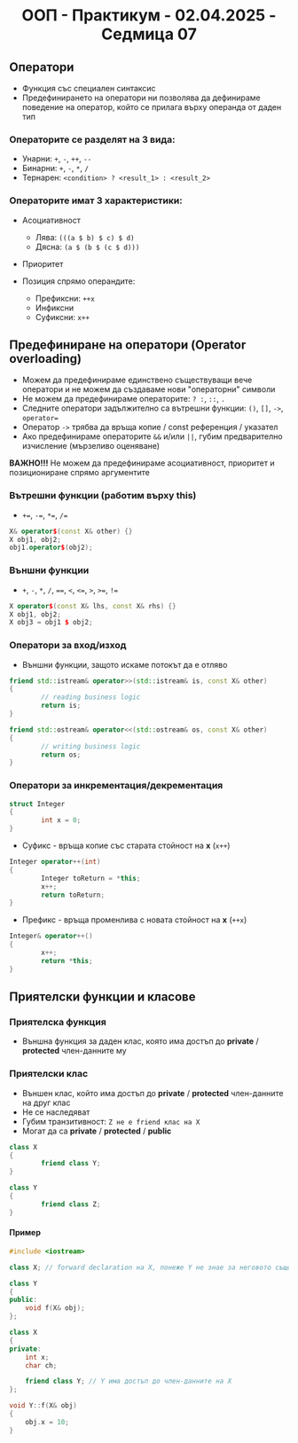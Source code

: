 <h1 align="center">ООП - Практикум - 02.04.2025 - Седмица 07</h1>

## Оператори

- Функция със специален синтаксис
- Предефинирането на оператори ни позволява да дефинираме поведение на оператор, който се прилага върху операнда от даден тип

### Операторите се разделят на 3 вида:

- Унарни: `+`, `-`, `++`, `--`
- Бинарни: `+`, `-`, `*`, `/`
- Тернарен: `<condition> ? <result_1> : <result_2>`

### Операторите имат 3 характеристики:

- Асоциативност
  - Лява: `(((a $ b) $ c) $ d)`
  - Дясна: `(a $ (b $ (c $ d)))`
 
- Приоритет

- Позиция спрямо операндите:
  - Префиксни: `++x`
  - Инфиксни
  - Суфиксни: `x++`
 
## Предефиниране на оператори (Operator overloading)

- Можем да предефинираме единствено съществуващи вече оператори и не можем да създаваме нови "операторни" символи
- Не можем да предефинираме операторите: `? :`, `::`, `.`
- Следните оператори задължително са вътрешни функции: `()`, `[]`, `->`, `operator=`
- Оператор `->` трябва да връща копие / const референция / указател
- Ако предефинираме операторите `&&` и/или `||`, губим предварително изчисление (мързеливо оценяване)

**ВАЖНО!!!** Не можем да предефинираме асоциативност, приоритет и позициониране спрямо аргументите

### Вътрешни функции (работим върху this)

- `+=`, `-=`, `*=`, `/=`

```c++
X& operator$(const X& other) {}
X obj1, obj2;
obj1.operator$(obj2);
```

### Външни функции

- `+`, `-`, `*`, `/`, `==`, `<`, `<=`, `>`, `>=`, `!=`

```c++
X operator$(const X& lhs, const X& rhs) {}
X obj1, obj2;
X obj3 = obj1 $ obj2;
```

### Оператори за вход/изход

- Външни функции, защото искаме потокът да е отляво

```c++
friend std::istream& operator>>(std::istream& is, const X& other)
{
        // reading business logic
        return is;
}
```

```c++
friend std::ostream& operator<<(std::ostream& os, const X& other)
{
        // writing business logic
        return os;
}
```

### Оператори за инкрементация/декрементация

```c++
struct Integer
{
        int x = 0;
}
```

- Суфикс - връща копие със старата стойност на **x** (`x++`)

```c++
Integer operator++(int)
{
        Integer toReturn = *this;
        x++;
        return toReturn;
}
```

- Префикс - връща променлива с новата стойност на **x** (`++x`)

```c++
Integer& operator++()
{
        x++;
        return *this;
}
```

## Приятелски функции и класове

### Приятелска функция

- Външна функция за даден клас, която има достъп до **private** / **protected** член-данните му

### Приятелски клас

- Външен клас, който има достъп до **private** / **protected** член-данните на друг клас
- Не се наследяват
- Губим транзитивност: `Z не е friend клас на X`
- Могат да са **private** / **protected** / **public**

```c++
class X
{
        friend class Y;
}

class Y
{
        friend class Z;
}
```

#### Пример

```c++
#include <iostream>

class X; // forward declaration на X, понеже Y не знае за неговото съществуване

class Y
{
public:
	void f(X& obj);
};

class X
{
private:
	int x;
	char ch;

	friend class Y; // Y има достъп до член-данните на X
};

void Y::f(X& obj)
{
	obj.x = 10;
}
```
